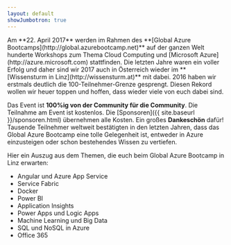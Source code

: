 ```yaml
---
layout: default
showJumbotron: true
---
```


<div class="row">
<div class="col-sm" markdown="1">
Am **22. April 2017** werden im Rahmen des **[Global Azure Bootcamps](http://global.azurebootcamp.net)** auf der ganzen Welt hunderte Workshops zum Thema Cloud Computing und [Microsoft Azure](http://azure.microsoft.com) stattfinden. Die letzten Jahre waren ein voller Erfolg und daher sind wir 2017 auch in Österreich wieder im **[Wissensturm in Linz](http://wissensturm.at)** mit dabei. 2016 haben wir erstmals deutlich die 100-Teilnehmer-Grenze gesprengt. Diesen Rekord wollen wir heuer toppen und hoffen, dass wieder viele von euch dabei sind.

Das Event ist **100%ig von der Community für die Community**. Die Teilnahme am Event ist kostenlos. Die [Sponsoren]({{ site.baseurl }}/sponsoren.html) übernehmen alle Kosten. Ein großes **Dankeschön** dafür! Tausende Teilnehmer weltweit bestätigten in den letzten Jahren, dass das Global Azure Bootcamp eine tolle Gelegenheit ist, entweder in Azure einzusteigen oder schon bestehendes Wissen zu vertiefen.
</div>

<div class="col-sm" markdown="1">
Hier ein Auszug aus dem Themen, die euch beim Global Azure Bootcamp in Linz erwarten:

* Angular und Azure App Service
* Service Fabric
* Docker
* Power BI
* Application Insights
* Power Apps und Logic Apps
* Machine Learning und Big Data
* SQL und NoSQL in Azure
* Office 365
</div>
</div>